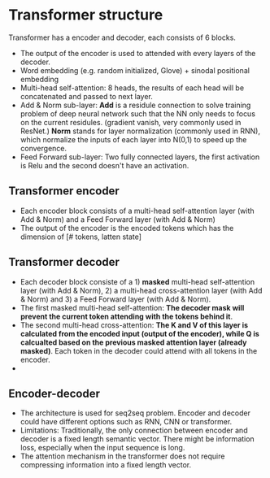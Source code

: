 # Transformer structure
Transformer has a encoder and decoder, each consists of 6 blocks.
- The output of the encoder is used to attended with every layers of the decoder.  
- Word embedding (e.g. random initialized, Glove) + sinodal positional embedding
- Multi-head self-attention: 8 heads, the results of each head will be concatenated and passed to next layer.
- Add & Norm sub-layer: **Add** is a residule connection to solve training problem of deep neural network such that the NN only needs to focus on the current residules. (gradient vanish, very commonly used in ResNet.) **Norm** stands for layer normalization (commonly used in RNN), which normalize the inputs of each layer into N(0,1) to speed up the convergence.        
- Feed Forward sub-layer: Two fully connected layers, the first activation is Relu and the second doesn't have an activation.

## Transformer encoder
- Each encoder block consists of a multi-head self-attention layer (with Add & Norm) and a Feed Forward layer (with Add & Norm)
- The output of the encoder is the encoded tokens which has the dimension of [# tokens, latten state] 
## Transformer decoder
- Each decoder block consiste of a 1) **masked** multi-head self-attention layer (with Add & Norm), 2) a multi-head cross-attention layer (with Add & Norm) and 3) a Feed Forward layer (with Add & Norm).
- The first masked multi-head self-attention: **The decoder mask will prevent the current token attending with the tokens behind it**.  
- The second multi-head cross-attention: **The K and V of this layer is calculated from the encoded input (output of the encoder), while Q is calcualted based on the previous masked attention layer (already masked)**. Each token in the decoder could attend with all tokens in the encoder. 
- 
## Encoder-decoder
- The architecture is used for seq2seq problem. Encoder and decoder could have different options such as RNN, CNN or transformer.
- Limitations: Traditionally, the only connection between encoder and decoder is a fixed length semantic vector. There might be information loss, especially when the input sequence is long.
- The attention mechanism in the transformer does not require compressing information into a fixed length vector.
